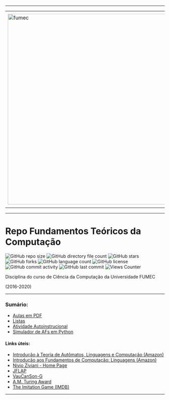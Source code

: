 -----

<div align="center">
  <table>
    <tr>
      <td align="center" colspan="2"></td>
    </tr> 
    <tr>
      <td>
        <img align="center" width="600px" src="https://joaopauloaramuni.github.io/image/fumec-logo2.png?raw=true" alt="fumec"/>
      </td>
      <td>
        <img align="center" width="600px" src="https://joaopauloaramuni.github.io/image/fumec-hist.png?raw=true" alt="fumec-hist"/>
      </td>
    </tr>
    <tr>
      <td align="center" colspan="2"></td>
    </tr> 
  </table>
</div>

-----

# Repo Fundamentos Teóricos da Computação

![GitHub repo size](https://img.shields.io/github/repo-size/joaopauloaramuni/fundamentos-teoricos-da-computacao?style=for-the-badge&logo=files) ![GitHub directory file count](https://img.shields.io/github/directory-file-count/joaopauloaramuni/fundamentos-teoricos-da-computacao?style=for-the-badge&logo=files) ![GitHub stars](https://img.shields.io/github/stars/joaopauloaramuni/fundamentos-teoricos-da-computacao?style=for-the-badge&logo=github) ![GitHub forks](https://img.shields.io/github/forks/joaopauloaramuni/fundamentos-teoricos-da-computacao?style=for-the-badge&logo=git) ![GitHub language count](https://img.shields.io/github/languages/count/joaopauloaramuni/fundamentos-teoricos-da-computacao?style=for-the-badge&logo=python) ![GitHub license](https://img.shields.io/github/license/joaopauloaramuni/fundamentos-teoricos-da-computacao?style=for-the-badge&color=007ec6&logo=opensourceinitiative) ![GitHub commit activity](https://img.shields.io/github/commit-activity/m/joaopauloaramuni/fundamentos-teoricos-da-computacao?style=for-the-badge&color=007ec6&logo=gitkraken) ![GitHub last commit](https://img.shields.io/github/last-commit/joaopauloaramuni/fundamentos-teoricos-da-computacao?style=for-the-badge&logo=clockify) ![Views Counter](https://views-counter.vercel.app/badge?pageId=https%3A%2F%2Fgithub%2Ecom%2Fjoaopauloaramuni%fundamentos-teoricos-da-computacao&leftColor=555555&rightColor=007ec6&type=total&label=RepoViews)  

Disciplina do curso de Ciência da Computação da Universidade FUMEC

(2016-2020)

-----

### Sumário:
- [Aulas em PDF](https://github.com/joaopauloaramuni/fundamentos-teoricos-da-computacao/tree/main/PDF)
- [Listas](https://github.com/joaopauloaramuni/fundamentos-teoricos-da-computacao/tree/main/LISTAS)
- [Atividade Autoinstrucional](https://github.com/joaopauloaramuni/fundamentos-teoricos-da-computacao/tree/main/AAI)
- [Simulador de AFs em Python](https://github.com/joaopauloaramuni/fundamentos-teoricos-da-computacao/tree/main/SIMULADOR)

#### Links úteis:
- [Introdução à Teoria de Autômatos, Linguagens e Computação (Amazon)](https://www.amazon.com.br/Introdução-Teoria-Autômatos-Linguagens-Computação/dp/8535210725)
- [Introdução aos Fundamentos de Computação: Linguagens (Amazon)](https://www.amazon.com.br/Introdução-aos-fundamentos-computação-Linguagens/dp/8522105081)
- [Nivio Ziviani - Home Page](https://homepages.dcc.ufmg.br/~nvieira/)
- [JFLAP](https://www.jflap.org/)
- [VauCanSon-G](https://igm.univ-mlv.fr/~lombardy/Vaucanson-G/)
- [A.M. Turing Award](https://amturing.acm.org/)
- [The Imitation Game (IMDB)](https://www.imdb.com/title/tt2084970/)

-----
